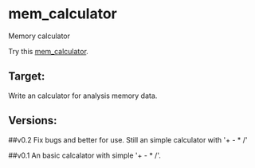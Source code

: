 mem_calculator
==============

Memory calculator

Try this [mem_calculator](http://elta.github.io/mem_calculator/).


Target:
-------

Write an calculator for analysis memory data.

Versions:
--------

##v0.2
Fix bugs and better for use. Still an simple calculator with '+ - * /'

##v0.1
An basic calcalator with simple '+ - * /'.
